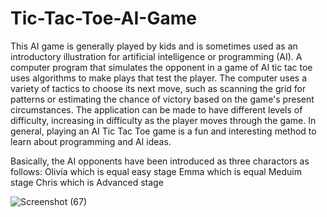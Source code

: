 # Tic-Tac-Toe-AI-Game

This AI game is generally played by kids and is sometimes used as an introductory illustration for artificial intelligence or programming (AI). A computer program that simulates the opponent in a game of AI tic tac toe uses algorithms to make plays that test the player. The computer uses a variety of tactics to choose its next move, such as scanning the grid for patterns or estimating the chance of victory based on the game's present circumstances. The application can be made to have different levels of difficulty, increasing in difficulty as the player moves through the game. In general, playing an AI Tic Tac Toe game is a fun and interesting method to learn about programming and AI ideas.

Basically, the AI opponents have been introduced as three charactors as follows:
Olivia which is equal easy stage
Emma which is equal Meduim stage
Chris which is Advanced stage




![Screenshot (67)](https://user-images.githubusercontent.com/126001790/232905506-fc7e5aa5-b136-47d5-9583-f56c447608b7.png)

